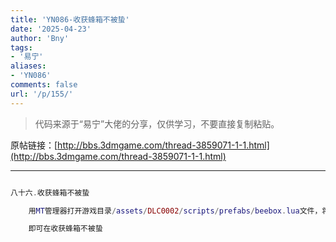 ```yaml
---
title: 'YN086-收获蜂箱不被蛰'
date: '2025-04-23'
author: 'Bny'
tags:
- '易宁'
aliases:
- 'YN086'
comments: false
url: '/p/155/'
---
```


> 代码来源于“易宁”大佬的分享，仅供学习，不要直接复制粘贴。

原帖链接：[http://bbs.3dmgame.com/thread-3859071-1-1.html](http://bbs.3dmgame.com/thread-3859071-1-1.html)

---

```lua  

八十六.收获蜂箱不被蛰

	用MT管理器打开游戏目录/assets/DLC0002/scripts/prefabs/beebox.lua文件，将inst.components.childspawner:ReleaseAllChildren(picker)替换为--inst.components.childspawner:ReleaseAllChildren(picker)

	即可在收获蜂箱不被蛰

```  

